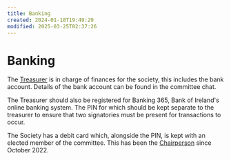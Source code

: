 ```yaml
---
title: Banking
created: 2024-01-18T19:49:29
modified: 2025-03-25T02:37:26
---
```


# Banking

The [Treasurer](Treasurer.md) is in charge of finances for the society, this includes the bank account. Details of the bank account can be found in the committee chat.

The Treasurer should also be registered for Banking 365, Bank of Ireland's online banking system. The PIN for which should be kept separate to the treasurer to ensure that two signatories must be present for transactions to occur.

The Society has a debit card which, alongside the PIN, is kept with an elected member of the committee. This has been the [Chairperson](../Chairperson.md) since October 2022.
